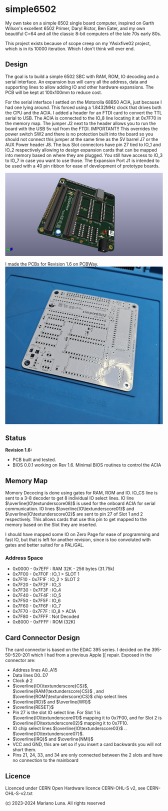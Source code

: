 # simple6502

My own take on a simple 6502 single board computer, inspired on Garth Wilson's excellent 6502 Primer, Daryl Rictor, Ben Eater, and my own beautiful C=64 and all the classic 8-bit computers of the late 70s early 80s.

This project exists because of scope creep on my YAsixfive02 project, which is in its 10000 iteration. Which I don't think will ever end.

## Design

The goal is to build a simple 6502 SBC with RAM, ROM, IO decoding and a serial interface. An expansion  bus will carry all the address, data and supporting lines to allow adding IO and other hardware expansions. The PCB will be kept at 100x100mm to reduce cost.

For the serial interface I settled on the Motorolla 68B50 ACIA, just because I had one lying around. This forced using a 1.8432MHz clock that drives both the CPU and the ACIA. I added a header for an FTDI card to convert the TTL serial to USB. The ACIA is connected to the IO_8 line locating it at 0x7F70 in the memory map.
The jumper J2 next to the header allows you to run the board with the USB 5v rail from the FTDI. IMPORTANT!! This overrides the power switch SW2 and there is no protection built into the board so you should not connect this jumper at the same time as the 5V barrel J7 or the AUX Power header J8.
The bus Slot connectors have pin 27 tied to IO_1 and IO_2 respectively allowing to design expansion cards that can be mapped into memory based on where they are plugged. You still have access to IO_3 to IO_7 in case you want to use those. The Expansion Port J1 is intended to be used with a 40 pin ribbon for ease of development of prototype boards.

![Simple6502 Computer](https://github.com/marianol/simple6502/blob/main/hardware/schematics/simple6502_PCB.png?raw=true)

I made the PCBs for Revision 1.6 on PCBWay. 
![Simple6502 PCB](https://github.com/marianol/simple6502/blob/main/hardware/gallery/simple6502_PCB.jpg?raw=true)

## Status

**Revision 1.6:**

- PCB built and tested.
- BIOS 0.0.1 working on Rev 1.6. Minimal BIOS routines to control the ACIA

## Memory Map

Momory Decocing is done using gates for RAM, ROM and IO. IO_CS line is sent to a 3-8 decoder to get 8 individual IO select lines.
IO line  $\overline{IO\textunderscore08}$ is used for the onboard ACIA for serial communication.
IO lines  $\overline{IO\textunderscore01}$ and $\overline{IO\textunderscore02}$ are sent to pin 27 of Slot 1 and 2 respectively. This allows cards that use this pin to get mapped to the memory based on the Slot they are inserted.

I should have mapped some IO on Zero Page for ease of programming and fast IO, but that is left for another revision, since is too convoluted with gates and better suited for a PAL/GAL. 

### Address Space

- 0x0000 - 0x7EFF : RAM 32K - 256 bytes (31.75k)
- 0x7F00 - 0x7F0F : IO_1 > SLOT 1
- 0x7F10 - 0x7F1F : IO_2 > SLOT 2
- 0x7F20 - 0x7F2F : IO_3
- 0x7F30 - 0x7F3F : IO_4
- 0x7F40 - 0x7F4F : IO_5
- 0x7F50 - 0x7F5F : IO_6
- 0x7F60 - 0x7F6F : IO_7
- 0x7F70 - 0x7F7F : IO_8 > ACIA
- 0x7F80 - 0x7FFF : Not Decoded
- 0x8000 - 0xFFFF : ROM (32K)

## Card Connector Design

The card connector is based on the EDAC 395 series. I decided on the 395-50-520-201 which I had from a previous Apple ][ repair.
Exposed in the connector are:

- Address lines A0..A15
- Data lines D0..D7
- Clock $\phi$ 2
- $\overline{IO{\textunderscore}CS}$, $\overline{RAM{\textunderscore}CS}$ , and $\overline{ROM{\textunderscore}CS}$ chip select lines
- $\overline{RD}$ and $\overline{WR}$ 
- $\overline{RESET}$
- Pin 27 is the slot IO select line. For Slot 1 is $\overline{IO\textunderscore01}$ mapping it to 0x7F00, and for Slot 2 is $\overline{IO\textunderscore02}$ mapping it to 0x7F10.
- IO chip select lines $\overline{IO\textunderscore03}$ .. $\overline{IO\textunderscore07}$.
- $\overline{IRQ}$ and $\overline{NMI}$
- VCC and GND, this are set so if you insert a card backwards you will not short them.
- Pins 21, 24, 33, and 34 are only connected between the 2 slots and have no connection to the mainboard 

## Licence

Licenced under CERN Open Hardware licence CERN-OHL-S v2, see CERN-OHL-S-v2.txt

(c) 2023-2024 Mariano Luna. All rights reserved
